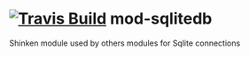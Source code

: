 <a href='https://travis-ci.org/shinken-monitoring/mod-sqlitedb'><img src='https://api.travis-ci.org/shinken-monitoring/mod-sqlitedb.svg?branch=master' alt='Travis Build'></a>
mod-sqlitedb
============

Shinken module used by others modules for Sqlite connections
